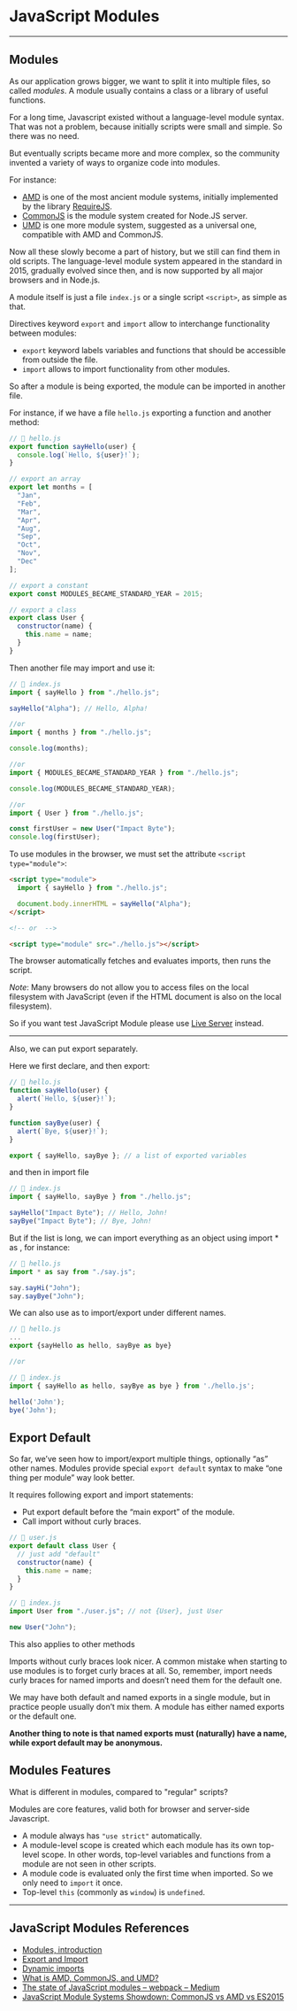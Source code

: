 # JavaScript Modules

---

## Modules

As our application grows bigger, we want to split it into multiple files, so called _modules_.
A module usually contains a class or a library of useful functions.

For a long time, Javascript existed without a language-level module syntax.
That was not a problem, because initially scripts were small and simple.
So there was no need.

But eventually scripts became more and more complex, so the community invented a variety of ways to organize code into modules.

For instance:

- [AMD](https://en.wikipedia.org/wiki/Asynchronous_module_definition) is one of the most ancient module systems, initially implemented by the library [RequireJS](http://requirejs.org).
- [CommonJS](http://wiki.commonjs.org/wiki/Modules/1.1) is the module system created for Node.JS server.
- [UMD](https://github.com/umdjs/umd) is one more module system, suggested as a universal one, compatible with AMD and CommonJS.

Now all these slowly become a part of history, but we still can find them in old scripts.
The language-level module system appeared in the standard in 2015, gradually evolved since then, and is now supported by all major browsers and in Node.js.

A module itself is just a file `index.js` or a single script `<script>`, as simple as that.

Directives keyword `export` and `import` allow to interchange functionality between modules:

- `export` keyword labels variables and functions that should be accessible from outside the file.
- `import` allows to import functionality from other modules.

So after a module is being exported, the module can be imported in another file.

For instance, if we have a file `hello.js` exporting a function and another method:

```js
// 📁 hello.js
export function sayHello(user) {
  console.log(`Hello, ${user}!`);
}

// export an array
export let months = [
  "Jan",
  "Feb",
  "Mar",
  "Apr",
  "Aug",
  "Sep",
  "Oct",
  "Nov",
  "Dec"
];

// export a constant
export const MODULES_BECAME_STANDARD_YEAR = 2015;

// export a class
export class User {
  constructor(name) {
    this.name = name;
  }
}
```

Then another file may import and use it:

```js
// 📁 index.js
import { sayHello } from "./hello.js";

sayHello("Alpha"); // Hello, Alpha!

//or
import { months } from "./hello.js";

console.log(months);

//or
import { MODULES_BECAME_STANDARD_YEAR } from "./hello.js";

console.log(MODULES_BECAME_STANDARD_YEAR);

//or
import { User } from "./hello.js";

const firstUser = new User("Impact Byte");
console.log(firstUser);
```

To use modules in the browser, we must set the attribute `<script type="module">`:

```html
<script type="module">
  import { sayHello } from "./hello.js";

  document.body.innerHTML = sayHello("Alpha");
</script>

<!-- or  -->

<script type="module" src="./hello.js"></script>
```

The browser automatically fetches and evaluates imports, then runs the script.

_Note_: Many browsers do not allow you to access files on the local filesystem with JavaScript (even if the HTML document is also on the local filesystem).

So if you want test JavaScript Module please use [Live Server](https://marketplace.visualstudio.com/items?itemName=ritwickdey.LiveServer) instead.

---

Also, we can put export separately.

Here we first declare, and then export:

```js
// 📁 hello.js
function sayHello(user) {
  alert(`Hello, ${user}!`);
}

function sayBye(user) {
  alert(`Bye, ${user}!`);
}

export { sayHello, sayBye }; // a list of exported variables
```

and then in import file

```js
// 📁 index.js
import { sayHello, sayBye } from "./hello.js";

sayHello("Impact Byte"); // Hello, John!
sayBye("Impact Byte"); // Bye, John!
```

But if the list is long, we can import everything as an object using import \* as <obj>, for instance:

```js
// 📁 hello.js
import * as say from "./say.js";

say.sayHi("John");
say.sayBye("John");
```

We can also use as to import/export under different names.

```js
// 📁 hello.js
...
export {sayHello as hello, sayBye as bye}

//or

// 📁 index.js
import { sayHello as hello, sayBye as bye } from './hello.js';

hello('John');
bye('John');
```

## Export Default

So far, we’ve seen how to import/export multiple things, optionally “as” other names.
Modules provide special `export default` syntax to make “one thing per module” way look better.

It requires following export and import statements:

- Put export default before the “main export” of the module.
- Call import without curly braces.

```js
// 📁 user.js
export default class User {
  // just add "default"
  constructor(name) {
    this.name = name;
  }
}
```

```js
// 📁 index.js
import User from "./user.js"; // not {User}, just User

new User("John");
```
This also applies to other methods

Imports without curly braces look nicer. A common mistake when starting to use modules is to forget curly braces at all. So, remember, import needs curly braces for named imports and doesn’t need them for the default one.

We may have both default and named exports in a single module, but in practice people usually don’t mix them. A module has either named exports or the default one.

**Another thing to note is that named exports must (naturally) have a name, while export default may be anonymous.**

## Modules Features

What is different in modules, compared to "regular" scripts?

Modules are core features, valid both for browser and server-side Javascript.

- A module always has `"use strict"` automatically.
- A module-level scope is created which each module has its own top-level scope. In other words, top-level variables and functions from a module are not seen in other scripts.
- A module code is evaluated only the first time when imported. So we only need to `import` it once.
- Top-level `this` (commonly as `window`) is `undefined`.

---

## JavaScript Modules References

- [Modules, introduction](http://javascript.info/modules-intro)
- [Export and Import](http://javascript.info/import-export)
- [Dynamic imports](http://javascript.info/modules-dynamic-imports)
- [What is AMD, CommonJS, and UMD?](https://www.davidbcalhoun.com/2014/what-is-amd-commonjs-and-umd)
- [The state of JavaScript modules – webpack – Medium](https://medium.com/webpack/the-state-of-javascript-modules-4636d1774358)
- [JavaScript Module Systems Showdown: CommonJS vs AMD vs ES2015](https://auth0.com/blog/javascript-module-systems-showdown)
